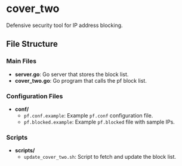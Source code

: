 # cover_two

Defensive security tool for IP address blocking.

## File Structure

### Main Files

- **server.go**: Go server that stores the block list.
- **cover_two.go**: Go program that calls the pf block list.

### Configuration Files

- **conf/**
  - `pf.conf.example`: Example `pf.conf` configuration file.
  - `pf.blocked.example`: Example `pf.blocked` file with sample IPs.

### Scripts

- **scripts/**
  - `update_cover_two.sh`: Script to fetch and update the block list.
